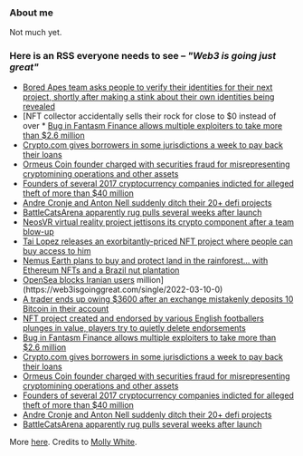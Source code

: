 ### About me
Not much yet.

### Here is an RSS everyone needs to see – *"Web3 is going just great"*
<!--START_SECTION:rss_feed-->
* [Bored Apes team asks people to verify their identities for their next project, shortly after making a stink about their own identities being revealed](https:&#x2F;&#x2F;web3isgoinggreat.com&#x2F;single&#x2F;2022-03-10-1)
* [NFT collector accidentally sells their rock for close to $0 instead of over * [Bug in Fantasm Finance allows multiple exploiters to take more than $2.6 million](https:&#x2F;&#x2F;web3isgoinggreat.com&#x2F;single&#x2F;2022-03-09-0)
* [Crypto.com gives borrowers in some jurisdictions a week to pay back their loans](https:&#x2F;&#x2F;web3isgoinggreat.com&#x2F;single&#x2F;2022-03-08-2)
* [Ormeus Coin founder charged with securities fraud for misrepresenting cryptomining operations and other assets](https:&#x2F;&#x2F;web3isgoinggreat.com&#x2F;single&#x2F;2022-03-08-1)
* [Founders of several 2017 cryptocurrency companies indicted for alleged theft of more than $40 million](https:&#x2F;&#x2F;web3isgoinggreat.com&#x2F;single&#x2F;2022-03-08-0)
* [Andre Cronje and Anton Nell suddenly ditch their 20+ defi projects](https:&#x2F;&#x2F;web3isgoinggreat.com&#x2F;single&#x2F;2022-03-06-0)
* [BattleCatsArena apparently rug pulls several weeks after launch](https:&#x2F;&#x2F;web3isgoinggreat.com&#x2F;single&#x2F;2022-03-05-0)
* [NeosVR virtual reality project jettisons its crypto component after a team blow-up](https:&#x2F;&#x2F;web3isgoinggreat.com&#x2F;single&#x2F;2022-03-04-1)
* [Tai Lopez releases an exorbitantly-priced NFT project where people can buy access to him](https:&#x2F;&#x2F;web3isgoinggreat.com&#x2F;single&#x2F;2022-03-04-0)
* [Nemus Earth plans to buy and protect land in the rainforest... with Ethereum NFTs and a Brazil nut plantation](https:&#x2F;&#x2F;web3isgoinggreat.com&#x2F;single&#x2F;2022-03-03-4)
* [OpenSea blocks Iranian users](https:&#x2F;&#x2F;web3isgoinggreat.com&#x2F;single&#x2F;2022-03-03-3) million](https:&#x2F;&#x2F;web3isgoinggreat.com&#x2F;single&#x2F;2022-03-10-0)
* [A trader ends up owing $3600 after an exchange mistakenly deposits 10 Bitcoin in their account](https:&#x2F;&#x2F;web3isgoinggreat.com&#x2F;single&#x2F;2022-03-09-2)
* [NFT project created and endorsed by various English footballers plunges in value, players try to quietly delete endorsements](https:&#x2F;&#x2F;web3isgoinggreat.com&#x2F;single&#x2F;2022-03-09-1)
* [Bug in Fantasm Finance allows multiple exploiters to take more than $2.6 million](https:&#x2F;&#x2F;web3isgoinggreat.com&#x2F;single&#x2F;2022-03-09-0)
* [Crypto.com gives borrowers in some jurisdictions a week to pay back their loans](https:&#x2F;&#x2F;web3isgoinggreat.com&#x2F;single&#x2F;2022-03-08-2)
* [Ormeus Coin founder charged with securities fraud for misrepresenting cryptomining operations and other assets](https:&#x2F;&#x2F;web3isgoinggreat.com&#x2F;single&#x2F;2022-03-08-1)
* [Founders of several 2017 cryptocurrency companies indicted for alleged theft of more than $40 million](https:&#x2F;&#x2F;web3isgoinggreat.com&#x2F;single&#x2F;2022-03-08-0)
* [Andre Cronje and Anton Nell suddenly ditch their 20+ defi projects](https:&#x2F;&#x2F;web3isgoinggreat.com&#x2F;single&#x2F;2022-03-06-0)
* [BattleCatsArena apparently rug pulls several weeks after launch](https:&#x2F;&#x2F;web3isgoinggreat.com&#x2F;single&#x2F;2022-03-05-0)
<!--END_SECTION:rss_feed-->
More [here](https://web3isgoinggreat.com/).
Credits to [Molly White](https://www.mollywhite.net/).

